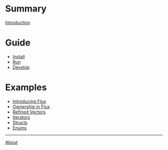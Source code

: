 # Summary

[Introduction](README.md)

# Guide

- [Install](guide/install.md)
- [Run](guide/run.md)
- [Develop](guide/develop.md)


# Examples

- [Introducing Flux](blog/01-introducing-flux.md)
- [Ownership in Flux](blog/02-ownership.md)
- [Refined Vectors]()
- [Iterators]()
- [Structs]()
- [Enums]()

-----------

[About](about.md)
